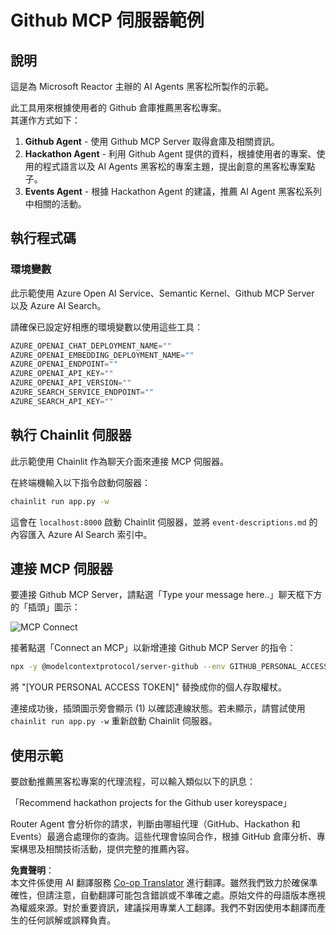 <!--
CO_OP_TRANSLATOR_METADATA:
{
  "original_hash": "9bf0395cbc541ce8db2a9699c8678dfc",
  "translation_date": "2025-07-12T14:20:49+00:00",
  "source_file": "11-mcp/code_samples/github-mcp/README.md",
  "language_code": "tw"
}
-->
# Github MCP 伺服器範例

## 說明

這是為 Microsoft Reactor 主辦的 AI Agents 黑客松所製作的示範。

此工具用來根據使用者的 Github 倉庫推薦黑客松專案。  
其運作方式如下：

1. **Github Agent** - 使用 Github MCP Server 取得倉庫及相關資訊。  
2. **Hackathon Agent** - 利用 Github Agent 提供的資料，根據使用者的專案、使用的程式語言以及 AI Agents 黑客松的專案主題，提出創意的黑客松專案點子。  
3. **Events Agent** - 根據 Hackathon Agent 的建議，推薦 AI Agent 黑客松系列中相關的活動。

## 執行程式碼

### 環境變數

此示範使用 Azure Open AI Service、Semantic Kernel、Github MCP Server 以及 Azure AI Search。

請確保已設定好相應的環境變數以使用這些工具：

```python
AZURE_OPENAI_CHAT_DEPLOYMENT_NAME=""
AZURE_OPENAI_EMBEDDING_DEPLOYMENT_NAME=""
AZURE_OPENAI_ENDPOINT=""
AZURE_OPENAI_API_KEY=""
AZURE_OPENAI_API_VERSION=""
AZURE_SEARCH_SERVICE_ENDPOINT=""
AZURE_SEARCH_API_KEY=""
```

## 執行 Chainlit 伺服器

此示範使用 Chainlit 作為聊天介面來連接 MCP 伺服器。

在終端機輸入以下指令啟動伺服器：

```bash
chainlit run app.py -w
```

這會在 `localhost:8000` 啟動 Chainlit 伺服器，並將 `event-descriptions.md` 的內容匯入 Azure AI Search 索引中。

## 連接 MCP 伺服器

要連接 Github MCP Server，請點選「Type your message here..」聊天框下方的「插頭」圖示：

![MCP Connect](../../../../../translated_images/mcp-chainlit-1.9154745f51c1f0437829df7624bff2f6268272f964f260fae8c7134d54e00f50.tw.png)

接著點選「Connect an MCP」以新增連接 Github MCP Server 的指令：

```bash
npx -y @modelcontextprotocol/server-github --env GITHUB_PERSONAL_ACCESS_TOKEN=[YOUR PERSONAL ACCESS TOKEN]
```

將 "[YOUR PERSONAL ACCESS TOKEN]" 替換成你的個人存取權杖。

連接成功後，插頭圖示旁會顯示 (1) 以確認連線狀態。若未顯示，請嘗試使用 `chainlit run app.py -w` 重新啟動 Chainlit 伺服器。

## 使用示範

要啟動推薦黑客松專案的代理流程，可以輸入類似以下的訊息：

「Recommend hackathon projects for the Github user koreyspace」

Router Agent 會分析你的請求，判斷由哪組代理（GitHub、Hackathon 和 Events）最適合處理你的查詢。這些代理會協同合作，根據 GitHub 倉庫分析、專案構思及相關技術活動，提供完整的推薦內容。

**免責聲明**：  
本文件係使用 AI 翻譯服務 [Co-op Translator](https://github.com/Azure/co-op-translator) 進行翻譯。雖然我們致力於確保準確性，但請注意，自動翻譯可能包含錯誤或不準確之處。原始文件的母語版本應視為權威來源。對於重要資訊，建議採用專業人工翻譯。我們不對因使用本翻譯而產生的任何誤解或誤釋負責。